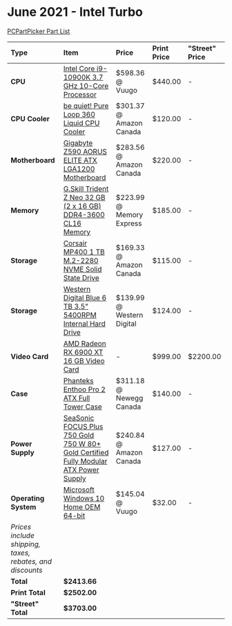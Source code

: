 # June 2021 - Intel Turbo

[PCPartPicker Part List](https://ca.pcpartpicker.com/list/gFcGhk)

| Type                                                     | Item                                                                                                                                                                                                                        | Price                     | Print Price | "Street" Price |
| :------------------------------------------------------- | :-------------------------------------------------------------------------------------------------------------------------------------------------------------------------------------------------------------------------- | :------------------------ | :---------- | :------------- |
| **CPU**                                                  | [Intel Core i9-10900K 3.7 GHz 10-Core Processor](https://ca.pcpartpicker.com/product/cwFKHx/intel-core-i9-10900k-37-ghz-10-core-processor-bx8070110900k)                                                                    | $598.36 @ Vuugo           | $440.00     | -              |
| **CPU Cooler**                                           | [be quiet! Pure Loop 360 Liquid CPU Cooler](https://ca.pcpartpicker.com/product/fJjNnQ/be-quiet-pure-loop-360-liquid-cpu-cooler-bw008)                                                                                      | $301.37 @ Amazon Canada   | $120.00     | -              |
| **Motherboard**                                          | [Gigabyte Z590 AORUS ELITE ATX LGA1200 Motherboard](https://ca.pcpartpicker.com/product/4D2WGX/gigabyte-z590-aorus-elite-atx-lga1200-motherboard-z590-aorus-elite)                                                          | $283.56 @ Amazon Canada   | $220.00     | -              |
| **Memory**                                               | [G.Skill Trident Z Neo 32 GB (2 x 16 GB) DDR4-3600 CL16 Memory](https://ca.pcpartpicker.com/product/w3FKHx/gskill-trident-z-neo-32-gb-2-x-16-gb-ddr4-3600-cl16-memory-f4-3600c16d-32gtznc)                                  | $223.99 @ Memory Express  | $185.00     | -              |
| **Storage**                                              | [Corsair MP400 1 TB M.2-2280 NVME Solid State Drive](https://ca.pcpartpicker.com/product/PrkgXL/corsair-mp400-1-tb-m2-2280-nvme-solid-state-drive-cssd-f1000gbmp400)                                                        | $169.33 @ Amazon Canada   | $115.00     | -              |
| **Storage**                                              | [Western Digital Blue 6 TB 3.5" 5400RPM Internal Hard Drive](https://ca.pcpartpicker.com/product/Z2HRsY/western-digital-blue-6-tb-35-5400rpm-internal-hard-drive-wd60ezaz)                                                  | $139.99 @ Western Digital | $124.00     | -              |
| **Video Card**                                           | [AMD Radeon RX 6900 XT 16 GB Video Card](https://ca.pcpartpicker.com/product/WjvdnQ/amd-radeon-rx-6900-xt-16-gb-video-card-100-438373)                                                                                      | -                         | $999.00     | $2200.00       |
| **Case**                                                 | [Phanteks Enthoo Pro 2 ATX Full Tower Case](https://ca.pcpartpicker.com/product/gQWBD3/phanteks-enthoo-pro-2-atx-full-tower-case-ph-es620ptg_dbk01)                                                                         | $311.18 @ Newegg Canada   | $140.00     | -              |
| **Power Supply**                                         | [SeaSonic FOCUS Plus 750 Gold 750 W 80+ Gold Certified Fully Modular ATX Power Supply](https://ca.pcpartpicker.com/product/64cMnQ/seasonic-focus-plus-gold-750w-80-gold-certified-fully-modular-atx-power-supply-ssr-750fx) | $240.84 @ Amazon Canada   | $127.00     | -              |
| **Operating System**                                     | [Microsoft Windows 10 Home OEM 64-bit](https://ca.pcpartpicker.com/product/wtgPxr/microsoft-os-kw900140)                                                                                                                    | $145.04 @ Vuugo           | $32.00      | -              |
| _Prices include shipping, taxes, rebates, and discounts_ |
| **Total**                                                | **$2413.66**                                                                                                                                                                                                                |
| **Print Total**                                          | **$2502.00**                                                                                                                                                                                                                |
| **"Street" Total**                                       | **$3703.00**                                                                                                                                                                                                                |
